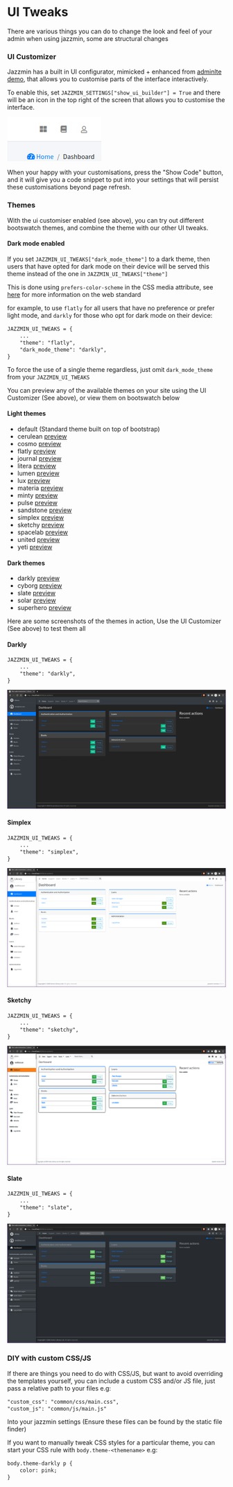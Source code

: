 # UI Tweaks

There are various things you can do to change the look and feel of your admin when using jazzmin, some are structural 
changes 

### UI Customizer

Jazzmin has a built in UI configurator, mimicked + enhanced from [adminlte demo](https://adminlte.io/themes/v3/index3.html),
that allows you to customise parts of the interface interactively.

To enable this, set `JAZZMIN_SETTINGS["show_ui_builder"] = True` and there will be an icon in the top right of the screen
that allows you to customise the interface.

![icon](./img/customise_icon.png)

When your happy with your customisations, press the "Show Code" button, and it will give you a code snippet to put
into your settings that will persist these customisations beyond page refresh.

### Themes
With the ui customiser enabled (see above), you can try out different bootswatch themes, and combine the theme with our 
other UI tweaks.

#### Dark mode enabled
If you set `JAZZMIN_UI_TWEAKS["dark_mode_theme"]` to a dark theme, then users that have opted for dark mode on their
device will be served this theme instead of the one in `JAZZMIN_UI_TWEAKS["theme"]`

This is done using `prefers-color-scheme` in the CSS media attribute, see [here](https://developer.mozilla.org/en-US/docs/Web/CSS/@media/prefers-color-scheme)
for more information on the web standard

for example, to use `flatly` for all users that have no preference or prefer light mode, and `darkly` for those who opt
for dark mode on their device:

```
JAZZMIN_UI_TWEAKS = {
    ...
    "theme": "flatly",
    "dark_mode_theme": "darkly",
}
```

To force the use of a single theme regardless, just omit `dark_mode_theme` from your `JAZZMIN_UI_TWEAKS`

You can preview any of the available themes on your site using the UI Customizer (See above), or view them on bootswatch 
below

#### Light themes
- default (Standard theme built on top of bootstrap)
- cerulean [preview](https://bootswatch.com/cerulean/)
- cosmo [preview](https://bootswatch.com/cosmo/)
- flatly [preview](https://bootswatch.com/flatly/)
- journal [preview](https://bootswatch.com/journal/)
- litera [preview](https://bootswatch.com/litera/)
- lumen [preview](https://bootswatch.com/lumen/)
- lux [preview](https://bootswatch.com/lux/)
- materia [preview](https://bootswatch.com/materia/)
- minty [preview](https://bootswatch.com/minty/)
- pulse [preview](https://bootswatch.com/pulse/)
- sandstone [preview](https://bootswatch.com/sandstone/)
- simplex [preview](https://bootswatch.com/simplex/)
- sketchy [preview](https://bootswatch.com/sketchy/)
- spacelab [preview](https://bootswatch.com/spacelab/)
- united [preview](https://bootswatch.com/united/)
- yeti [preview](https://bootswatch.com/yeti/)

#### Dark themes
- darkly [preview](https://bootswatch.com/darkly/)
- cyborg [preview](https://bootswatch.com/cyborg/)
- slate [preview](https://bootswatch.com/slate/)
- solar [preview](https://bootswatch.com/solar/)
- superhero [preview](https://bootswatch.com/superhero/)

Here are some screenshots of the themes in action, Use the UI Customizer (See above) to test them all

#### Darkly
```
JAZZMIN_UI_TWEAKS = {
    ...
    "theme": "darkly",
}
```
![icon](./img/theme_darkly.png)

#### Simplex
```
JAZZMIN_UI_TWEAKS = {
    ...
    "theme": "simplex",
}
```
![icon](./img/theme_simplex.png)

#### Sketchy
```
JAZZMIN_UI_TWEAKS = {
    ...
    "theme": "sketchy",
}
```
![icon](./img/theme_sketchy.png)

#### Slate
```
JAZZMIN_UI_TWEAKS = {
    ...
    "theme": "slate",
}
```
![icon](./img/theme_slate.png)


### DIY with custom CSS/JS

If there are things you need to do with CSS/JS, but want to avoid overriding the templates yourself, you can include a 
custom CSS and/or JS file, just pass a relative path to your files e.g:

```
"custom_css": "common/css/main.css",
"custom_js": "common/js/main.js"
 ```

Into your jazzmin settings (Ensure these files can be found by the static file finder)

If you want to manually tweak CSS styles for a particular theme, you can start your CSS rule with 
`body.theme-<themename>` e.g:

```
body.theme-darkly p {
    color: pink;
}
```
